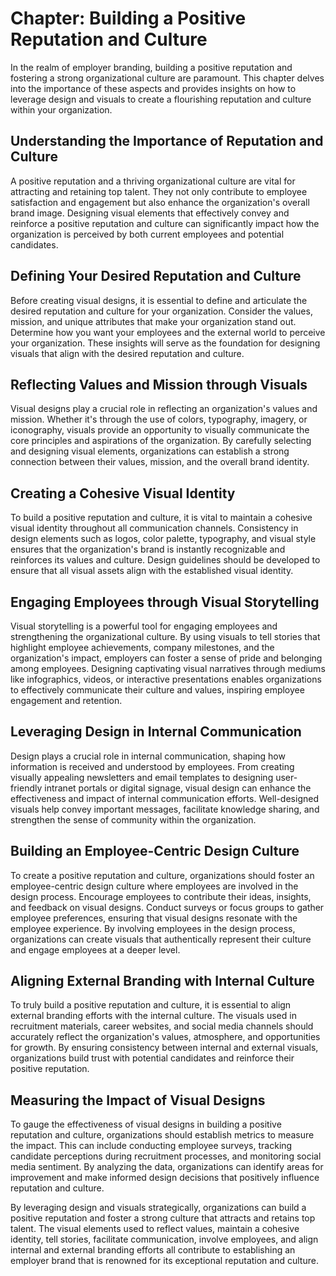 Chapter: Building a Positive Reputation and Culture
===================================================

In the realm of employer branding, building a positive reputation and fostering a strong organizational culture are paramount. This chapter delves into the importance of these aspects and provides insights on how to leverage design and visuals to create a flourishing reputation and culture within your organization.

**Understanding the Importance of Reputation and Culture**
----------------------------------------------------------

A positive reputation and a thriving organizational culture are vital for attracting and retaining top talent. They not only contribute to employee satisfaction and engagement but also enhance the organization's overall brand image. Designing visual elements that effectively convey and reinforce a positive reputation and culture can significantly impact how the organization is perceived by both current employees and potential candidates.

**Defining Your Desired Reputation and Culture**
------------------------------------------------

Before creating visual designs, it is essential to define and articulate the desired reputation and culture for your organization. Consider the values, mission, and unique attributes that make your organization stand out. Determine how you want your employees and the external world to perceive your organization. These insights will serve as the foundation for designing visuals that align with the desired reputation and culture.

**Reflecting Values and Mission through Visuals**
-------------------------------------------------

Visual designs play a crucial role in reflecting an organization's values and mission. Whether it's through the use of colors, typography, imagery, or iconography, visuals provide an opportunity to visually communicate the core principles and aspirations of the organization. By carefully selecting and designing visual elements, organizations can establish a strong connection between their values, mission, and the overall brand identity.

**Creating a Cohesive Visual Identity**
---------------------------------------

To build a positive reputation and culture, it is vital to maintain a cohesive visual identity throughout all communication channels. Consistency in design elements such as logos, color palette, typography, and visual style ensures that the organization's brand is instantly recognizable and reinforces its values and culture. Design guidelines should be developed to ensure that all visual assets align with the established visual identity.

**Engaging Employees through Visual Storytelling**
--------------------------------------------------

Visual storytelling is a powerful tool for engaging employees and strengthening the organizational culture. By using visuals to tell stories that highlight employee achievements, company milestones, and the organization's impact, employers can foster a sense of pride and belonging among employees. Designing captivating visual narratives through mediums like infographics, videos, or interactive presentations enables organizations to effectively communicate their culture and values, inspiring employee engagement and retention.

**Leveraging Design in Internal Communication**
-----------------------------------------------

Design plays a crucial role in internal communication, shaping how information is received and understood by employees. From creating visually appealing newsletters and email templates to designing user-friendly intranet portals or digital signage, visual design can enhance the effectiveness and impact of internal communication efforts. Well-designed visuals help convey important messages, facilitate knowledge sharing, and strengthen the sense of community within the organization.

**Building an Employee-Centric Design Culture**
-----------------------------------------------

To create a positive reputation and culture, organizations should foster an employee-centric design culture where employees are involved in the design process. Encourage employees to contribute their ideas, insights, and feedback on visual designs. Conduct surveys or focus groups to gather employee preferences, ensuring that visual designs resonate with the employee experience. By involving employees in the design process, organizations can create visuals that authentically represent their culture and engage employees at a deeper level.

**Aligning External Branding with Internal Culture**
----------------------------------------------------

To truly build a positive reputation and culture, it is essential to align external branding efforts with the internal culture. The visuals used in recruitment materials, career websites, and social media channels should accurately reflect the organization's values, atmosphere, and opportunities for growth. By ensuring consistency between internal and external visuals, organizations build trust with potential candidates and reinforce their positive reputation.

**Measuring the Impact of Visual Designs**
------------------------------------------

To gauge the effectiveness of visual designs in building a positive reputation and culture, organizations should establish metrics to measure the impact. This can include conducting employee surveys, tracking candidate perceptions during recruitment processes, and monitoring social media sentiment. By analyzing the data, organizations can identify areas for improvement and make informed design decisions that positively influence reputation and culture.

By leveraging design and visuals strategically, organizations can build a positive reputation and foster a strong culture that attracts and retains top talent. The visual elements used to reflect values, maintain a cohesive identity, tell stories, facilitate communication, involve employees, and align internal and external branding efforts all contribute to establishing an employer brand that is renowned for its exceptional reputation and culture.
